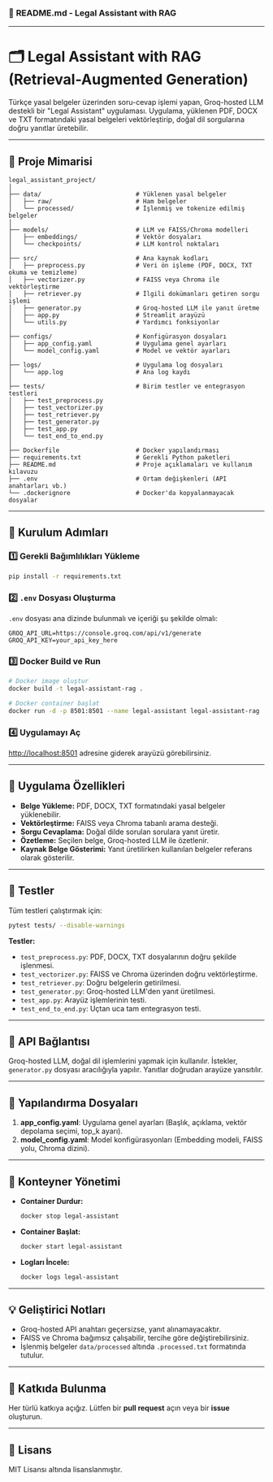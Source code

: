 ### 📌 **README.md - Legal Assistant with RAG**

---

# 🗂️ Legal Assistant with RAG (Retrieval-Augmented Generation)

Türkçe yasal belgeler üzerinden soru-cevap işlemi yapan, Groq-hosted LLM destekli bir "Legal Assistant" uygulaması. Uygulama, yüklenen PDF, DOCX ve TXT formatındaki yasal belgeleri vektörleştirip, doğal dil sorgularına doğru yanıtlar üretebilir.

---

## 📌 **Proje Mimarisi**

```
legal_assistant_project/
│
├── data/                          # Yüklenen yasal belgeler
│   ├── raw/                       # Ham belgeler
│   └── processed/                 # İşlenmiş ve tokenize edilmiş belgeler
│
├── models/                        # LLM ve FAISS/Chroma modelleri
│   ├── embeddings/                # Vektör dosyaları
│   └── checkpoints/               # LLM kontrol noktaları
│
├── src/                           # Ana kaynak kodları
│   ├── preprocess.py              # Veri ön işleme (PDF, DOCX, TXT okuma ve temizleme)
│   ├── vectorizer.py              # FAISS veya Chroma ile vektörleştirme
│   ├── retriever.py               # İlgili dokümanları getiren sorgu işlemi
│   ├── generator.py               # Groq-hosted LLM ile yanıt üretme
│   ├── app.py                     # Streamlit arayüzü
│   └── utils.py                   # Yardımcı fonksiyonlar
│
├── configs/                       # Konfigürasyon dosyaları
│   ├── app_config.yaml            # Uygulama genel ayarları
│   └── model_config.yaml          # Model ve vektör ayarları
│
├── logs/                          # Uygulama log dosyaları
│   └── app.log                    # Ana log kaydı
│
├── tests/                         # Birim testler ve entegrasyon testleri
│   ├── test_preprocess.py
│   ├── test_vectorizer.py
│   ├── test_retriever.py
│   ├── test_generator.py
│   ├── test_app.py
│   └── test_end_to_end.py
│
├── Dockerfile                     # Docker yapılandırması
├── requirements.txt               # Gerekli Python paketleri
├── README.md                      # Proje açıklamaları ve kullanım kılavuzu
├── .env                           # Ortam değişkenleri (API anahtarları vb.)
└── .dockerignore                  # Docker'da kopyalanmayacak dosyalar
```

---

## 🚀 **Kurulum Adımları**

### 1️⃣ Gerekli Bağımlılıkları Yükleme

```bash
pip install -r requirements.txt
```

### 2️⃣ `.env` Dosyası Oluşturma

`.env` dosyası ana dizinde bulunmalı ve içeriği şu şekilde olmalı:

```env
GROQ_API_URL=https://console.groq.com/api/v1/generate
GROQ_API_KEY=your_api_key_here
```

### 3️⃣ Docker Build ve Run

```bash
# Docker image oluştur
docker build -t legal-assistant-rag .

# Docker container başlat
docker run -d -p 8501:8501 --name legal-assistant legal-assistant-rag
```

### 4️⃣ Uygulamayı Aç

[http://localhost:8501](http://localhost:8501) adresine giderek arayüzü görebilirsiniz.

---

## 🔎 **Uygulama Özellikleri**

* **Belge Yükleme:** PDF, DOCX, TXT formatındaki yasal belgeler yüklenebilir.
* **Vektörleştirme:** FAISS veya Chroma tabanlı arama desteği.
* **Sorgu Cevaplama:** Doğal dilde sorulan sorulara yanıt üretir.
* **Özetleme:** Seçilen belge, Groq-hosted LLM ile özetlenir.
* **Kaynak Belge Gösterimi:** Yanıt üretilirken kullanılan belgeler referans olarak gösterilir.

---

## 🧪 **Testler**

Tüm testleri çalıştırmak için:

```bash
pytest tests/ --disable-warnings
```

**Testler:**

* `test_preprocess.py`: PDF, DOCX, TXT dosyalarının doğru şekilde işlenmesi.
* `test_vectorizer.py`: FAISS ve Chroma üzerinden doğru vektörleştirme.
* `test_retriever.py`: Doğru belgelerin getirilmesi.
* `test_generator.py`: Groq-hosted LLM'den yanıt üretilmesi.
* `test_app.py`: Arayüz işlemlerinin testi.
* `test_end_to_end.py`: Uçtan uca tam entegrasyon testi.

---

## 📌 **API Bağlantısı**

Groq-hosted LLM, doğal dil işlemlerini yapmak için kullanılır. İstekler, `generator.py` dosyası aracılığıyla yapılır. Yanıtlar doğrudan arayüze yansıtılır.

---

## 📄 **Yapılandırma Dosyaları**

1. **app\_config.yaml**: Uygulama genel ayarları (Başlık, açıklama, vektör depolama seçimi, top\_k ayarı).
2. **model\_config.yaml**: Model konfigürasyonları (Embedding modeli, FAISS yolu, Chroma dizini).

---

## 🚀 **Konteyner Yönetimi**

* **Container Durdur:**

  ```bash
  docker stop legal-assistant
  ```
* **Container Başlat:**

  ```bash
  docker start legal-assistant
  ```
* **Logları İncele:**

  ```bash
  docker logs legal-assistant
  ```

---

## 💡 **Geliştirici Notları**

* Groq-hosted API anahtarı geçersizse, yanıt alınamayacaktır.
* FAISS ve Chroma bağımsız çalışabilir, tercihe göre değiştirebilirsiniz.
* İşlenmiş belgeler `data/processed` altında `.processed.txt` formatında tutulur.

---

## 📌 **Katkıda Bulunma**

Her türlü katkıya açığız. Lütfen bir **pull request** açın veya bir **issue** oluşturun.

---

## 📄 **Lisans**

MIT Lisansı altında lisanslanmıştır.


